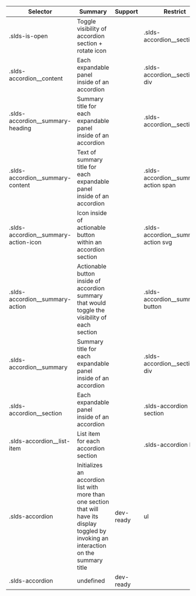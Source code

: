 

| Selector | Summary | Support | Restrict | Variant | Modifier |
|-------|-------|-------|-------|-------|-------|
| .slds-is-open | Toggle visibility of accordion section + rotate icon |   | .slds-accordion__section |   | true |
| .slds-accordion__content | Each expandable panel inside of an accordion |   | .slds-accordion__section div |   |   |
| .slds-accordion__summary-heading | Summary title for each expandable panel inside of an accordion |   | .slds-accordion__section h2 |   |   |
| .slds-accordion__summary-content | Text of summary title for each expandable panel inside of an accordion |   | .slds-accordion__summary-action span |   |   |
| .slds-accordion__summary-action-icon | Icon inside of actionable button within an accordion section |   | .slds-accordion__summary-action svg |   |   |
| .slds-accordion__summary-action | Actionable button inside of accordion summary that would toggle the visibility of each section |   | .slds-accordion__summary button |   |   |
| .slds-accordion__summary | Summary title for each expandable panel inside of an accordion |   | .slds-accordion__section div |   |   |
| .slds-accordion__section | Each expandable panel inside of an accordion |   | .slds-accordion section |   |   |
| .slds-accordion__list-item | List item for each accordion section |   | .slds-accordion li |   |   |
| .slds-accordion | Initializes an accordion list with more than one section that will have its display toggled by invoking an interaction on the summary title | dev-ready | ul | true |   |
| .slds-accordion | undefined | dev-ready |   |   |   |